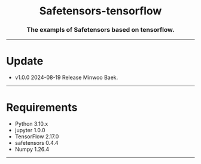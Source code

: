 # <center> Safetensors-tensorflow </center>

### <center> The exampls of Safetensors based on tensorflow. </center>

------------

# Update

- v1.0.0 2024-08-19 Release Minwoo Baek.

------------

# Requirements

- Python 3.10.x
- jupyter 1.0.0
- TensorFlow 2.17.0
- safetensors 0.4.4
- Numpy 1.26.4

---